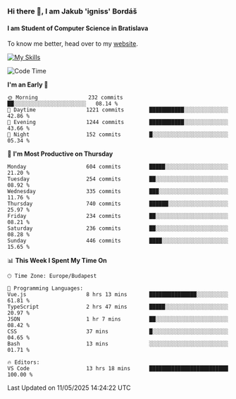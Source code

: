 ### Hi there 👋, I am Jakub 'igniss' Bordáš

#### I am Student of Computer Science in Bratislava
To know me better, head over to my [website](https://bordas.sk).

[![My Skills](https://skillicons.dev/icons?i=js,typescript,html,css,figma,svelte,vue,next,postgresql,nest,express,nodejs)](https://bordas.sk)


<!--START_SECTION:waka-->
![Code Time](http://img.shields.io/badge/Code%20Time-1%2C885%20hrs%2027%20mins-blue)

**I'm an Early 🐤** 

```text
🌞 Morning                232 commits         ██░░░░░░░░░░░░░░░░░░░░░░░   08.14 % 
🌆 Daytime                1221 commits        ███████████░░░░░░░░░░░░░░   42.86 % 
🌃 Evening                1244 commits        ███████████░░░░░░░░░░░░░░   43.66 % 
🌙 Night                  152 commits         █░░░░░░░░░░░░░░░░░░░░░░░░   05.34 % 
```
📅 **I'm Most Productive on Thursday** 

```text
Monday                   604 commits         █████░░░░░░░░░░░░░░░░░░░░   21.20 % 
Tuesday                  254 commits         ██░░░░░░░░░░░░░░░░░░░░░░░   08.92 % 
Wednesday                335 commits         ███░░░░░░░░░░░░░░░░░░░░░░   11.76 % 
Thursday                 740 commits         ██████░░░░░░░░░░░░░░░░░░░   25.97 % 
Friday                   234 commits         ██░░░░░░░░░░░░░░░░░░░░░░░   08.21 % 
Saturday                 236 commits         ██░░░░░░░░░░░░░░░░░░░░░░░   08.28 % 
Sunday                   446 commits         ████░░░░░░░░░░░░░░░░░░░░░   15.65 % 
```


📊 **This Week I Spent My Time On** 

```text
🕑︎ Time Zone: Europe/Budapest

💬 Programming Languages: 
Vue.js                   8 hrs 13 mins       ███████████████░░░░░░░░░░   61.81 % 
TypeScript               2 hrs 47 mins       █████░░░░░░░░░░░░░░░░░░░░   20.97 % 
JSON                     1 hr 7 mins         ██░░░░░░░░░░░░░░░░░░░░░░░   08.42 % 
CSS                      37 mins             █░░░░░░░░░░░░░░░░░░░░░░░░   04.65 % 
Bash                     13 mins             ░░░░░░░░░░░░░░░░░░░░░░░░░   01.71 % 

🔥 Editors: 
VS Code                  13 hrs 18 mins      █████████████████████████   100.00 % 
```


 Last Updated on 11/05/2025 14:24:22 UTC
<!--END_SECTION:waka-->
